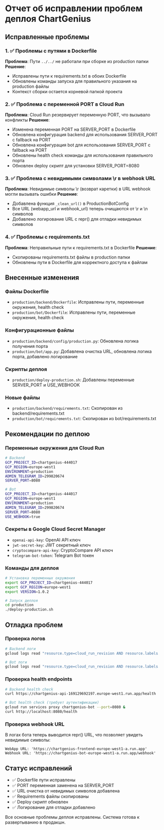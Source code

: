 # Отчет об исправлении проблем деплоя ChartGenius

## Исправленные проблемы

### 1. ✅ Проблемы с путями в Dockerfile
**Проблема**: Пути `../../` не работали при сборке из production папки
**Решение**: 
- Исправлены пути к requirements.txt в обоих Dockerfile
- Обновлены команды запуска для правильного указания на production файлы
- Контекст сборки остается корневой папкой проекта

### 2. ✅ Проблема с переменной PORT в Cloud Run
**Проблема**: Cloud Run резервирует переменную PORT, что вызывало конфликты
**Решение**:
- Изменена переменная PORT на SERVER_PORT в Dockerfile
- Обновлена конфигурация backend для использования SERVER_PORT с fallback на PORT
- Обновлена конфигурация bot для использования SERVER_PORT с fallback на PORT
- Обновлены health check команды для использования правильного порта
- Обновлен deploy скрипт для установки SERVER_PORT=8080

### 3. ✅ Проблема с невидимыми символами \r в webhook URL
**Проблема**: Невидимые символы \r (возврат каретки) в URL webhook могли вызывать ошибки
**Решение**:
- Добавлена функция `_clean_url()` в ProductionBotConfig
- Все URL (webapp_url и webhook_url) теперь очищаются от \r и \n символов
- Добавлено логирование URL с repr() для отладки невидимых символов

### 4. ✅ Проблемы с requirements.txt
**Проблема**: Неправильные пути к requirements.txt в Dockerfile
**Решение**:
- Скопированы requirements.txt файлы в production папки
- Обновлены пути в Dockerfile для корректного доступа к файлам

## Внесенные изменения

### Файлы Dockerfile
- `production/backend/Dockerfile`: Исправлены пути, переменные окружения, health check
- `production/bot/Dockerfile`: Исправлены пути, переменные окружения, health check

### Конфигурационные файлы
- `production/backend/config/production.py`: Обновлена логика получения порта
- `production/bot/app.py`: Добавлена очистка URL, обновлена логика порта, добавлено логирование

### Скрипты деплоя
- `production/deploy-production.sh`: Добавлены переменные SERVER_PORT и USE_WEBHOOK

### Новые файлы
- `production/backend/requirements.txt`: Скопирован из backend/requirements.txt
- `production/bot/requirements.txt`: Скопирован из bot/requirements.txt

## Рекомендации по деплою

### Переменные окружения для Cloud Run
```bash
# Backend
GCP_PROJECT_ID=chartgenius-444017
GCP_REGION=europe-west1
ENVIRONMENT=production
ADMIN_TELEGRAM_ID=299820674
SERVER_PORT=8080

# Bot
GCP_PROJECT_ID=chartgenius-444017
GCP_REGION=europe-west1
ENVIRONMENT=production
ADMIN_TELEGRAM_ID=299820674
SERVER_PORT=8080
USE_WEBHOOK=true
```

### Секреты в Google Cloud Secret Manager
- `openai-api-key`: OpenAI API ключ
- `jwt-secret-key`: JWT секретный ключ
- `cryptocompare-api-key`: CryptoCompare API ключ
- `telegram-bot-token`: Telegram Bot токен

### Команды для деплоя
```bash
# Установка переменных окружения
export GCP_PROJECT_ID=chartgenius-444017
export GCP_REGION=europe-west1
export VERSION=1.0.2

# Запуск деплоя
cd production
./deploy-production.sh
```

## Отладка проблем

### Проверка логов
```bash
# Backend логи
gcloud logs read "resource.type=cloud_run_revision AND resource.labels.service_name=chartgenius-api" --limit=50

# Bot логи
gcloud logs read "resource.type=cloud_run_revision AND resource.labels.service_name=chartgenius-bot" --limit=50
```

### Проверка health endpoints
```bash
# Backend health check
curl https://chartgenius-api-169129692197.europe-west1.run.app/health

# Bot health check (требует аутентификации)
gcloud run services proxy chartgenius-bot --port=8080 &
curl http://localhost:8080/health
```

### Проверка webhook URL
В логах бота теперь выводится repr() URL, что позволяет увидеть невидимые символы:
```
WebApp URL: 'https://chartgenius-frontend-europe-west1-a.run.app'
Webhook URL: 'https://chartgenius-bot-europe-west1-a.run.app/webhook'
```

## Статус исправлений
- ✅ Dockerfile пути исправлены
- ✅ PORT переменная заменена на SERVER_PORT
- ✅ URL очистка от невидимых символов добавлена
- ✅ Requirements файлы скопированы
- ✅ Deploy скрипт обновлен
- ✅ Логирование для отладки добавлено

Все основные проблемы деплоя исправлены. Система готова к развертыванию в продакшн.
